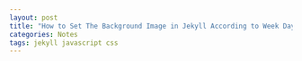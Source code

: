 ```yaml
---
layout: post
title: "How to Set The Background Image in Jekyll According to Week Days"
categories: Notes
tags: jekyll javascript css
---
```


